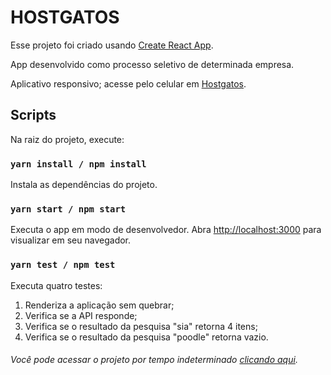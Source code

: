 # HOSTGATOS

Esse projeto foi criado usando [Create React App](https://github.com/facebook/create-react-app).

App desenvolvido como processo seletivo de determinada empresa.

Aplicativo responsivo; acesse pelo celular em [Hostgatos](https://hostgatos-danielrosa.herokuapp.com).

## Scripts

Na raiz do projeto, execute:

### `yarn install / npm install`

Instala as dependências do projeto.

### `yarn start / npm start`

Executa o app em modo de desenvolvedor.
Abra [http://localhost:3000](http://localhost:3000) para visualizar em seu navegador.

### `yarn test / npm test`

Executa quatro testes:
1. Renderiza a aplicação sem quebrar;
2. Verifica se a API responde;
3. Verifica se o resultado da pesquisa "sia" retorna 4 itens;
4. Verifica se o resultado da pesquisa "poodle" retorna vazio.


###### Você pode acessar o projeto por tempo indeterminado [clicando aqui](https://hostgatos-danielrosa.herokuapp.com).